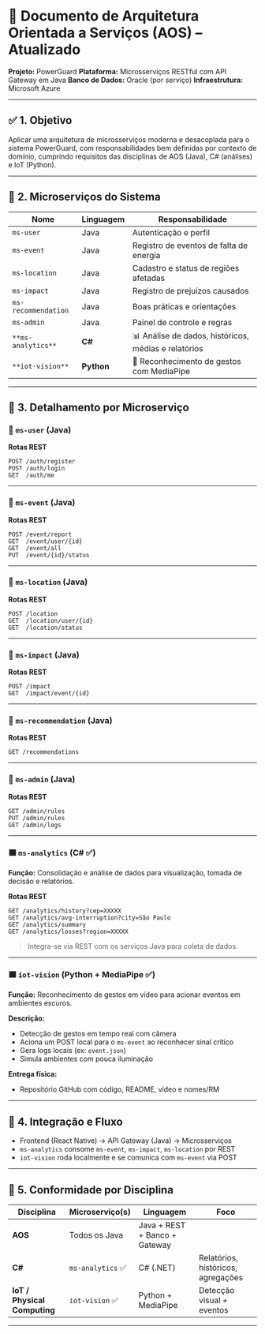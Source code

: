 # 📄 Documento de Arquitetura Orientada a Serviços (AOS) – Atualizado

**Projeto:** PowerGuard
**Plataforma:** Microsserviços RESTful com API Gateway em Java
**Banco de Dados:** Oracle (por serviço)
**Infraestrutura:** Microsoft Azure

---

## ✅ 1. Objetivo

Aplicar uma arquitetura de microsserviços moderna e desacoplada para o sistema PowerGuard, com responsabilidades bem definidas por contexto de domínio, cumprindo requisitos das disciplinas de AOS (Java), C# (análises) e IoT (Python).

---

## 🧱 2. Microserviços do Sistema

| Nome                | Linguagem  | Responsabilidade                                     |
| ------------------- | ---------- | ---------------------------------------------------- |
| `ms-user`           | Java       | Autenticação e perfil                                |
| `ms-event`          | Java       | Registro de eventos de falta de energia              |
| `ms-location`       | Java       | Cadastro e status de regiões afetadas                |
| `ms-impact`         | Java       | Registro de prejuízos causados                       |
| `ms-recommendation` | Java       | Boas práticas e orientações                          |
| `ms-admin`          | Java       | Painel de controle e regras                          |
| `**ms-analytics**`  | **C#**     | 📊 Análise de dados, históricos, médias e relatórios |
| `**iot-vision**`    | **Python** | 🎥 Reconhecimento de gestos com MediaPipe            |

---

## 🧩 3. Detalhamento por Microserviço

### 📘 `ms-user` (Java)

**Rotas REST**

```
POST /auth/register
POST /auth/login
GET  /auth/me
```

---

### 📗 `ms-event` (Java)

**Rotas REST**

```
POST /event/report
GET  /event/user/{id}
GET  /event/all
PUT  /event/{id}/status
```

---

### 📙 `ms-location` (Java)

**Rotas REST**

```
POST /location
GET  /location/user/{id}
GET  /location/status
```

---

### 📕 `ms-impact` (Java)

**Rotas REST**

```
POST /impact
GET  /impact/event/{id}
```

---

### 📒 `ms-recommendation` (Java)

**Rotas REST**

```
GET /recommendations
```

---

### 🧾 `ms-admin` (Java)

**Rotas REST**

```
GET /admin/rules
PUT /admin/rules
GET /admin/logs
```

---

### 🟦 `ms-analytics` (C# ✅)

**Função:** Consolidação e análise de dados para visualização, tomada de decisão e relatórios.

**Rotas REST**

```
GET /analytics/history?cep=XXXXX
GET /analytics/avg-interruption?city=São Paulo
GET /analytics/summary
GET /analytics/losses?region=XXXXX
```

> Integra-se via REST com os serviços Java para coleta de dados.

---

### 🟩 `iot-vision` (Python + MediaPipe ✅)

**Função:** Reconhecimento de gestos em vídeo para acionar eventos em ambientes escuros.

**Descrição:**

- Detecção de gestos em tempo real com câmera
- Aciona um POST local para o `ms-event` ao reconhecer sinal crítico
- Gera logs locais (ex: `event.json`)
- Simula ambientes com pouca iluminação

**Entrega física:**

- Repositório GitHub com código, README, vídeo e nomes/RM

---

## 🔁 4. Integração e Fluxo

- Frontend (React Native) → API Gateway (Java) → Microsserviços
- `ms-analytics` consome `ms-event`, `ms-impact`, `ms-location` por REST
- `iot-vision` roda localmente e se comunica com `ms-event` via POST

---

## 📌 5. Conformidade por Disciplina

| Disciplina                   | Microserviço(s)   | Linguagem                     | Foco                               |
| ---------------------------- | ----------------- | ----------------------------- | ---------------------------------- |
| **AOS**                      | Todos os Java     | Java + REST + Banco + Gateway |                                    |
| **C#**                       | `ms-analytics` ✅ | C# (.NET)                     | Relatórios, históricos, agregações |
| **IoT / Physical Computing** | `iot-vision` ✅   | Python + MediaPipe            | Detecção visual + eventos          |

---
